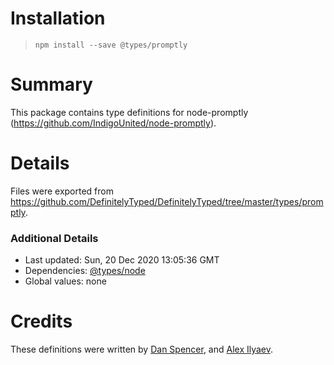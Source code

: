 # Installation
> `npm install --save @types/promptly`

# Summary
This package contains type definitions for node-promptly (https://github.com/IndigoUnited/node-promptly).

# Details
Files were exported from https://github.com/DefinitelyTyped/DefinitelyTyped/tree/master/types/promptly.

### Additional Details
 * Last updated: Sun, 20 Dec 2020 13:05:36 GMT
 * Dependencies: [@types/node](https://npmjs.com/package/@types/node)
 * Global values: none

# Credits
These definitions were written by [Dan Spencer](https://github.com/danrspencer), and [Alex Ilyaev](https://github.com/alexilyaev).

